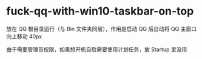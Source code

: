 # fuck-qq-with-win10-taskbar-on-top

放在 QQ 根目录运行（与 Bin 文件夹同层），作用是启动 QQ 后自动将 QQ 主窗口向上移动 40px

由于需要管理员权限，如果想开机自启需要使用计划任务，放 Startup 里没用

